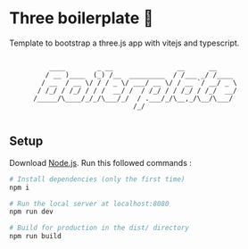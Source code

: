 # Three boilerplate 🍲

Template to bootstrap a three.js app with vitejs and typescript.

```

          ____        _ __                __      __
         / __ )____  (_) /__  _________  / /___ _/ /____
        / __  / __ \/ / / _ \/ ___/ __ \/ / __ `/ __/ _ \
       / /_/ / /_/ / / /  __/ /  / /_/ / / /_/ / /_/  __/
      /_____/\____/_/_/\___/_/  / .___/_/\__,_/\__/\___/
                               /_/


```

## Setup

Download [Node.js](https://nodejs.org/en/download/).
Run this followed commands :

```bash
# Install dependencies (only the first time)
npm i

# Run the local server at localhost:8080
npm run dev

# Build for production in the dist/ directory
npm run build
```
